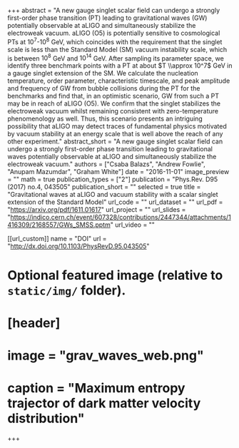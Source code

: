+++
abstract = "A new gauge singlet scalar field can undergo a strongly first-order phase transition (PT) leading to gravitational waves (GW) potentially observable at aLIGO and simultaneously stabilize the electroweak vacuum. aLIGO (O5) is potentially sensitive to cosmological PTs at $10^7$-$10^8$ GeV, which coincides with the requirement that the singlet scale is less than the Standard Model (SM) vacuum instability scale, which is between $10^8$ GeV and $10^{14}$ GeV. After sampling its parameter space, we identify three benchmark points with a PT at about $T \\approx 10^7$ GeV in a gauge singlet extension of the SM. We calculate the nucleation temperature, order parameter, characteristic timescale, and peak amplitude and frequency of GW from bubble collisions during the PT for the benchmarks and find that, in an optimistic scenario, GW from such a PT may be in reach of aLIGO (O5). We confirm that the singlet stabilizes the electroweak vacuum whilst remaining consistent with zero-temperature phenomenology as well. Thus, this scenario presents an intriguing possibility that aLIGO may detect traces of fundamental physics motivated by vacuum stability at an energy scale that is well above the reach of any other experiment."
abstract_short = "A new gauge singlet scalar field can undergo a strongly first-order phase transition leading to gravitational waves potentially observable at aLIGO and simultaneously stabilize the electroweak vacuum."
authors = ["Csaba Balazs", "Andrew Fowlie", "Anupam Mazumdar", "Graham White"]
date = "2016-11-01"
image_preview = ""
math = true
publication_types = ["2"]
publication = "Phys.Rev. D95 (2017) no.4, 043505"
publication_short = ""
selected = true
title = "Gravitational waves at aLIGO and vacuum stability with a scalar singlet extension of the Standard Model"
url_code = ""
url_dataset = ""
url_pdf = "https://arxiv.org/pdf/1611.01617"
url_project = ""
url_slides = "https://indico.cern.ch/event/607328/contributions/2447344/attachments/1416309/2168557/GWs_SMSS.pptm"
url_video = ""

[[url_custom]]
name = "DOI"
url = "http://dx.doi.org/10.1103/PhysRevD.95.043505"
  
# Optional featured image (relative to `static/img/` folder).
# [header]
#  image = "grav_waves_web.png"
#  caption = "Maximum entropy trajector of dark matter velocity distribution"

+++
